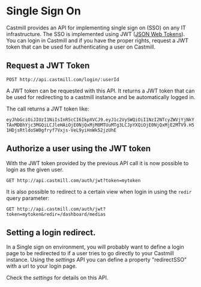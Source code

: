 # Single Sign On

Castmill provides an API for implementing single sign on (SSO) on any IT infrastructure.
The SSO is implemented using JWT ([JSON Web Tokens](https://jwt.io)). You can login
in Castmill and if you have the proper rights, request a JWT token that can be used
for authenticating a user on Castmill.

## Request a JWT Token

`POST http://api.castmill.com/login/:userId`

A JWT token can be requested with this API. It returns a JWT token that can be used for
redirecting to a castmill instance and be automatically logged in.

The call returns a JWT token like:

`eyJhbGciOiJIUzI1NiIsInR5cCI6IkpXVCJ9.eyJ1c2VySWQiOiI1NzI2NTcyZWVjYjNkYTAxMDBhYjc3MGQiLCJleHAiOjE0NjQxMjM0MTUuMTg3LCJpYXQiOjE0NjQxMjE2MTV9.H51HDjsRtldoSW0gfryf7Vxjs-VeL9yiHnWk52jzUhE`

## Authorize a user using the JWT token

With the JWT token provided by the previous API call it is now possible to login as the given user.

`GET http://api.castmill.com/auth/jwt?token=mytoken`

It is also possible to redirect to a certain view when login in using the `redir` query parameter:

`GET http://api.castmill.com/auth/jwt?token=mytoken&redir=/dashboard/medias`


## Setting a login redirect.

In a Single sign on environment, you will probably want to define a login page to be
redirected to if a user tries to go directly to your Castmill instance. Using the
*settings* API you can define a property "redirectSSO" with a url to your login page.

Check the *settings* for details on this API.
